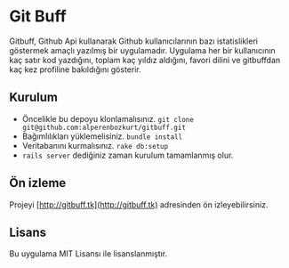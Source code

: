 # Git Buff

Gitbuff, Github Api kullanarak Github kullanıcılarının bazı istatislikleri göstermek amaçlı yazılmış bir uygulamadır. Uygulama her bir kullanıcının kaç satır kod yazdığını, toplam kaç yıldız aldığını, favori dilini ve gitbuffdan kaç kez profiline bakıldığını gösterir.

## Kurulum
 - Öncelikle bu depoyu klonlamalısınız.
`git clone git@github.com:alperenbozkurt/gitbuff.git`
- Bağımlılıkları yüklemelisiniz.
`bundle install`
- Veritabanını kurmalısınız.
`rake db:setup`
- `rails server` dediğiniz zaman kurulum tamamlanmış olur.

## Ön izleme
Projeyi [http://gitbuff.tk](http://gitbuff.tk) adresinden ön izleyebilirsiniz.

## Lisans
Bu uygulama MIT Lisansı ile lisanslanmıştır.
